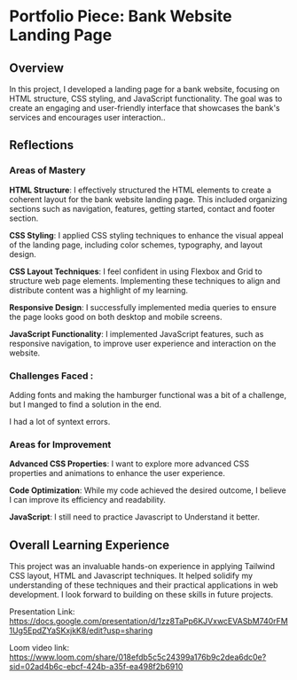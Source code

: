 # Portfolio Piece: Bank Website Landing Page

## Overview

In this project, I developed a landing page for a bank website, focusing on HTML structure, CSS styling, and JavaScript functionality. The goal was to create an engaging and user-friendly interface that showcases the bank's services and encourages user interaction..

## Reflections

### Areas of Mastery

**HTML Structure**: I effectively structured the HTML elements to create a coherent layout for the bank website landing page. This included organizing sections such as navigation, features, getting started, contact and footer section.

**CSS Styling**: I applied CSS styling techniques to enhance the visual appeal of the landing page, including color schemes, typography, and layout design.

**CSS Layout Techniques**: I feel confident in using Flexbox and Grid to structure web page elements. Implementing these techniques to align and distribute content was a highlight of my learning.

**Responsive Design**: I successfully implemented media queries to ensure the page looks good on both desktop and mobile screens.

**JavaScript Functionality**: I implemented JavaScript features, such as responsive navigation, to improve user experience and interaction on the website.

### Challenges Faced :

Adding fonts and making the hamburger functional was a bit of a challenge, but I manged to find a solution in the end.

I had a lot of syntext errors.

### Areas for Improvement

**Advanced CSS Properties**: I want to explore more advanced CSS properties and animations to enhance the user experience.

**Code Optimization**: While my code achieved the desired outcome, I believe I can improve its efficiency and readability.

**JavaScript**: I still need to practice Javascript to Understand it better.

## Overall Learning Experience

This project was an invaluable hands-on experience in applying Tailwind CSS layout, HTML and Javascript techniques. It helped solidify my understanding of these techniques and their practical applications in web development. I look forward to building on these skills in future projects.

Presentation Link:
https://docs.google.com/presentation/d/1zz8TaPp6KJVxwcEVASbM740rFM1Ug5EpdZYaSKxjkK8/edit?usp=sharing

Loom video link:
https://www.loom.com/share/018efdb5c5c24399a176b9c2dea6dc0e?sid=02ad4b6c-ebcf-424b-a35f-ea498f2b6910
